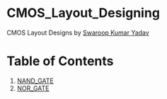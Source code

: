 # CMOS_Layout_Designing
CMOS Layout Designs by [Swaroop Kumar Yadav](https://www.linkedin.com/in/swaroop2sky)

**Table of Contents**
=================
1. [NAND_GATE](https://s2sofficial.github.io/CMOS_Layout_Designing/NAND_GATE/)
2. [NOR_GATE](https://s2sofficial.github.io/CMOS_Layout_Designing/NOR_GATE/)


